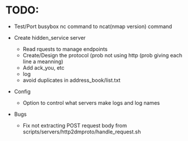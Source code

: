 # TODO:

- Test/Port busybox nc command to ncat(nmap version) command 

- Create hidden_service server
  - Read rquests to manage endpoints
  - Create/Design the protocol (prob not using http (prob giving each line a meanning)
  - Add ack_you, etc 
  - log
  - avoid duplicates in address_book/list.txt


- Config
  - Option to control what servers make logs and log names



- Bugs
  - Fix not extracting POST request body from scripts/servers/http2dmproto/handle_request.sh
